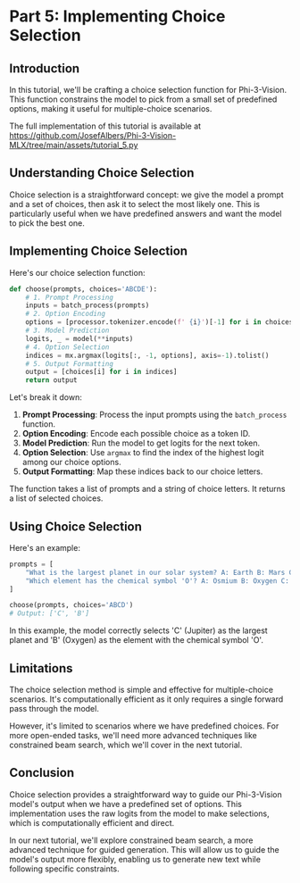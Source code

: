 # Part 5: Implementing Choice Selection

## Introduction

In this tutorial, we'll be crafting a choice selection function for Phi-3-Vision. This function constrains the model to pick from a small set of predefined options, making it useful for multiple-choice scenarios.

The full implementation of this tutorial is available at https://github.com/JosefAlbers/Phi-3-Vision-MLX/tree/main/assets/tutorial_5.py

## Understanding Choice Selection

Choice selection is a straightforward concept: we give the model a prompt and a set of choices, then ask it to select the most likely one. This is particularly useful when we have predefined answers and want the model to pick the best one.

## Implementing Choice Selection

Here's our choice selection function:

```python
def choose(prompts, choices='ABCDE'):
    # 1. Prompt Processing
    inputs = batch_process(prompts)
    # 2. Option Encoding
    options = [processor.tokenizer.encode(f' {i}')[-1] for i in choices]
    # 3. Model Prediction
    logits, _ = model(**inputs)
    # 4. Option Selection
    indices = mx.argmax(logits[:, -1, options], axis=-1).tolist()
    # 5. Output Formatting
    output = [choices[i] for i in indices]
    return output
```

Let's break it down:

1. **Prompt Processing**: Process the input prompts using the `batch_process` function.
2. **Option Encoding**: Encode each possible choice as a token ID.
3. **Model Prediction**: Run the model to get logits for the next token.
4. **Option Selection**: Use `argmax` to find the index of the highest logit among our choice options.
5. **Output Formatting**: Map these indices back to our choice letters.

The function takes a list of prompts and a string of choice letters. It returns a list of selected choices.

## Using Choice Selection

Here's an example:

```python
prompts = [
    "What is the largest planet in our solar system? A: Earth B: Mars C: Jupiter D: Saturn",
    "Which element has the chemical symbol 'O'? A: Osmium B: Oxygen C: Gold D: Silver"
]

choose(prompts, choices='ABCD')
# Output: ['C', 'B']
```

In this example, the model correctly selects 'C' (Jupiter) as the largest planet and 'B' (Oxygen) as the element with the chemical symbol 'O'.

## Limitations

The choice selection method is simple and effective for multiple-choice scenarios. It's computationally efficient as it only requires a single forward pass through the model.

However, it's limited to scenarios where we have predefined choices. For more open-ended tasks, we'll need more advanced techniques like constrained beam search, which we'll cover in the next tutorial.

## Conclusion

Choice selection provides a straightforward way to guide our Phi-3-Vision model's output when we have a predefined set of options. This implementation uses the raw logits from the model to make selections, which is computationally efficient and direct.

In our next tutorial, we'll explore constrained beam search, a more advanced technique for guided generation. This will allow us to guide the model's output more flexibly, enabling us to generate new text while following specific constraints.